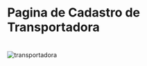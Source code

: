 # Pagina de Cadastro de Transportadora <h1>
![transportadora](https://github.com/Matheus438/lojavirtual-api/assets/140071251/678ebd82-0e4a-458b-9f5c-2ed3feecd440)